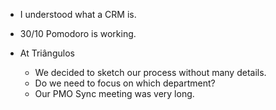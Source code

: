 - I understood what a CRM is.

- 30/10 Pomodoro is working.

- At Triângulos
  - We decided to sketch our process without many details.
  - Do we need to focus on which department?
  - Our PMO Sync meeting was very long.
